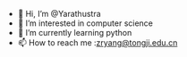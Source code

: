 - 👋 Hi, I’m @Yarathustra
- 👀 I’m interested in computer science
- 🌱 I’m currently learning python
- 📫 How to reach me :zryang@tongji.edu.cn

<!---
Yarathustra/Yarathustra is a ✨ special ✨ repository because its `README.md` (this file) appears on your GitHub profile.
You can click the Preview link to take a look at your changes.
--->
